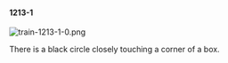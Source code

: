 #### 1213-1
![train-1213-1-0.png](https://github.com/lil-lab/nlvr/raw/master/nlvr/train/images/11/train-1213-1-0.png "train-1213-1-0.png")

There is a black circle closely touching a corner of a box.